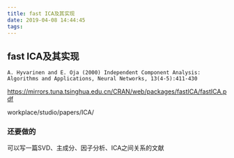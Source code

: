 ```yaml
---
title: fast ICA及其实现
date: 2019-04-08 14:44:45
tags:
---
```

## fast ICA及其实现
```
A. Hyvarinen and E. Oja (2000) Independent Component Analysis: Algorithms and Applications, Neural Networks, 13(4-5):411-430
```
https://mirrors.tuna.tsinghua.edu.cn/CRAN/web/packages/fastICA/fastICA.pdf

workplace/studio/papers/ICA/


### 还要做的
可以写一篇SVD、主成分、因子分析、ICA之间关系的文献
